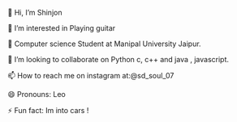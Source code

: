 👋 Hi, I’m Shinjon

👀 I’m interested in Playing guitar

🌱 Computer science Student at Manipal University Jaipur.

💞️ I’m looking to collaborate on Python c, c++ and java , javascript.

📫 How to reach me on instagram at:@sd_soul_07

😄 Pronouns: Leo

⚡ Fun fact: Im into cars !
